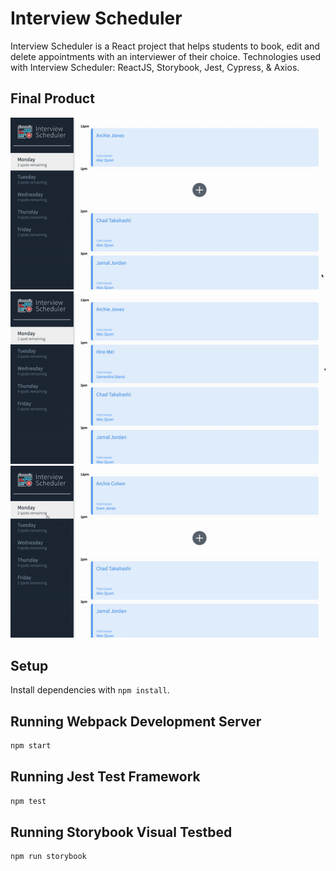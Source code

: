 # Interview Scheduler

Interview Scheduler is a React project that helps students to book, edit and delete appointments with an interviewer of their choice. Technologies used with Interview Scheduler: ReactJS, Storybook, Jest, Cypress, & Axios. 

## Final Product

!["Booking an appointment"](https://github.com/k-henningson/scheduler/blob/master/docs/bookAppointment.gif?raw=true)  
&NewLine;
&NewLine;
!["Edit and delete an appointment"](https://github.com/k-henningson/scheduler/blob/master/docs/editAndDelete.gif?raw=true)  
&NewLine;
&NewLine;
!["Select day"](https://github.com/k-henningson/scheduler/blob/master/docs/daySelector.gif?raw=true)  
&NewLine;
&NewLine;
## Setup

Install dependencies with `npm install`.

## Running Webpack Development Server

```sh
npm start
```

## Running Jest Test Framework

```sh
npm test
```

## Running Storybook Visual Testbed

```sh
npm run storybook
```
